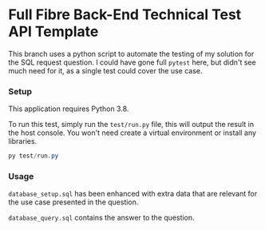 # Full Fibre Back-End Technical Test API Template

This branch uses a python script to automate the testing of my solution for the SQL request question. I could have gone full `pytest` here, but didn't see much need for it, as a single test could cover the use case.

### Setup

This application requires Python 3.8.

To run this test, simply run the `test/run.py` file, this will output the result in the host console. You won't need create a virtual environment or install any libraries.

```ps1
py test/run.py
```

### Usage

`database_setup.sql` has been enhanced with extra data that are relevant for the use case presented in the question.

`database_query.sql` contains the answer to the question.
